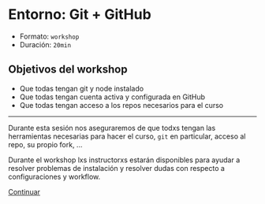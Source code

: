 # Entorno: Git + GitHub


* Formato: `workshop`
* Duración: `20min`

## Objetivos del workshop

* Que todas tengan git y node instalado
* Que todas tengan cuenta activa y configurada en GitHub
* Que todas tengan acceso a los repos necesarios para el curso

***

Durante esta sesión nos aseguraremos de que todxs tengan las herramientas
necesarias para hacer el curso, `git` en particular, acceso al repo, su propio
fork, ...

Durante el workshop lxs instructorxs estarán disponibles para ayudar a resolver
problemas de instalación y resolver dudas con respecto a configuraciones y
workflow.

[Continuar](#̨)
